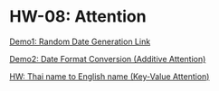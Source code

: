 # HW-08: Attention

[Demo1: Random Date Generation Link](https://colab.research.google.com/drive/1uQULJPKYMr74oS09ozbMDUAMFyxFVvyh?usp=share_link)

[Demo2: Date Format Conversion (Additive Attention)](https://colab.research.google.com/drive/1nFg6NSWpohWojcrXH4pFjBuoHr_HuQuf?usp=share_link)

[HW: Thai name to English name (Key-Value Attention)](https://colab.research.google.com/drive/1CeIGyNFMjZujFpcVeu7KmWY477ECxQ_d?usp=share_link)
